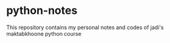 # python-notes
This repository contains my personal notes and codes of jadi's maktabkhoone python course
